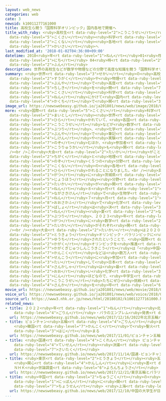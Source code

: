 ```yaml
---
layout: web_news
categories: web
cate: 3
newsid: k10011277161000
title: 高校生ら競う「国際科学オリンピック」国内各地で開催へ
title_with_ruby: <ruby>高校生<rt data-ruby-level="2">こうこうせい</rt></ruby>ら<ruby>競<rt data-ruby-level="7">きそ</rt></ruby>う「<ruby>国際<rt
  data-ruby-level="5">こくさい</rt></ruby><ruby>科学<rt data-ruby-level="2">かがく</rt></ruby>オリンピック」<ruby>国内<rt
  data-ruby-level="2">こくない</rt></ruby><ruby>各地<rt data-ruby-level="4">かくち</rt></ruby>で<ruby>開催<rt
  data-ruby-level="7">かいさい</rt></ruby>へ
last_modified_at: '2018-01-02T04:36:00+09:00'
datetime: 2018<ruby>年<rt data-ruby-level="1">ねん</rt></ruby>01<ruby>月<rt data-ruby-level="1">がつ</rt></ruby>02<ruby>日<rt
  data-ruby-level="1">にち</rt></ruby> 04<ruby>時<rt data-ruby-level="2">じ</rt></ruby>36<ruby>分<rt
  data-ruby-level="2">ふん</rt></ruby>
description: 世界の高校生などが数学や物理などの分野で高度な知識を競う「国際科学オリンピック」が、ことしから２０２３年にかけて国内の各地で開かれることになりました。
summary: <ruby>世界<rt data-ruby-level="3">せかい</rt></ruby>の<ruby>高校生<rt data-ruby-level="2">こうこうせい</rt></ruby>などが<ruby>数学<rt
  data-ruby-level="2">すうがく</rt></ruby>や<ruby>物理<rt data-ruby-level="3">ぶつり</rt></ruby>などの<ruby>分野<rt
  data-ruby-level="2">ぶんや</rt></ruby>で<ruby>高度<rt data-ruby-level="3">こうど</rt></ruby>な<ruby>知識<rt
  data-ruby-level="5">ちしき</rt></ruby>を<ruby>競<rt data-ruby-level="7">きそ</rt></ruby>う「<ruby>国際<rt
  data-ruby-level="5">こくさい</rt></ruby><ruby>科学<rt data-ruby-level="2">かがく</rt></ruby>オリンピック」が、ことしから２０２３<ruby>年<rt
  data-ruby-level="1">ねん</rt></ruby>にかけて<ruby>国内<rt data-ruby-level="2">こくない</rt></ruby>の<ruby>各地<rt
  data-ruby-level="4">かくち</rt></ruby>で<ruby>開<rt data-ruby-level="3">ひら</rt></ruby>かれることになりました。
image_url: https://newswebeasy.github.io/ja201801/news/web/image/2018/01/02/K10011277161_1801020512_1801020514_01_03.jpg
more: <ruby>国際<rt data-ruby-level="5">こくさい</rt></ruby><ruby>科学<rt data-ruby-level="2">かがく</rt></ruby>オリンピックは<ruby>毎年<rt
  data-ruby-level="2">まいとし</rt></ruby><ruby>世界<rt data-ruby-level="3">せかい</rt></ruby>で<ruby>開<rt
  data-ruby-level="3">ひら</rt></ruby>かれていて、<ruby>各国<rt data-ruby-level="4">かっこく</rt></ruby>の<ruby>高校生<rt
  data-ruby-level="2">こうこうせい</rt></ruby>などが<ruby>数学<rt data-ruby-level="2">すうがく</rt></ruby>や<ruby>物理<rt
  data-ruby-level="3">ぶつり</rt></ruby>、<ruby>化学<rt data-ruby-level="3">かがく</rt></ruby>など７つの<ruby>分野<rt
  data-ruby-level="2">ぶんや</rt></ruby>で<ruby>筆記<rt data-ruby-level="3">ひっき</rt></ruby><ruby>試験<rt
  data-ruby-level="4">しけん</rt></ruby>や<ruby>実験<rt data-ruby-level="4">じっけん</rt></ruby>に<ruby>臨<rt
  data-ruby-level="7">のぞ</rt></ruby>むほか、<ruby>参加者<rt data-ruby-level="4">さんかしゃ</rt></ruby>どうしの<ruby>交流会<rt
  data-ruby-level="3">こうりゅうかい</rt></ruby>も<ruby>開<rt data-ruby-level="3">ひら</rt></ruby>かれます。<br
  /><br />この<ruby>大会<rt data-ruby-level="2">たいかい</rt></ruby>がことしから２０２３<ruby>年<rt data-ruby-level="1">ねん</rt></ruby>にかけて、<ruby>地学<rt
  data-ruby-level="2">ちがく</rt></ruby>と<ruby>地理<rt data-ruby-level="2">ちり</rt></ruby>を<ruby>除<rt
  data-ruby-level="6">のぞ</rt></ruby>く５つの<ruby>分野<rt data-ruby-level="2">ぶんや</rt></ruby>で<ruby>国内<rt
  data-ruby-level="2">こくない</rt></ruby>の<ruby>各地<rt data-ruby-level="4">かくち</rt></ruby>で<ruby>開<rt
  data-ruby-level="3">ひら</rt></ruby>かれることになりました。<br /><ruby>具体的<rt data-ruby-level="4">ぐたいてき</rt></ruby>には、ことし９<ruby>月<rt
  data-ruby-level="1">がつ</rt></ruby>に<ruby>茨城県<rt data-ruby-level="8">いばらきけん</rt></ruby>で<ruby>情報<rt
  data-ruby-level="5">じょうほう</rt></ruby><ruby>分野<rt data-ruby-level="2">ぶんや</rt></ruby>の<ruby>大会<rt
  data-ruby-level="2">たいかい</rt></ruby>が<ruby>開<rt data-ruby-level="3">ひら</rt></ruby>かれるのをはじめ、２０２０<ruby>年<rt
  data-ruby-level="1">ねん</rt></ruby>８<ruby>月<rt data-ruby-level="1">がつ</rt></ruby>に<ruby>長崎県<rt
  data-ruby-level="7">ながさきけん</rt></ruby>で<ruby>生物学<rt data-ruby-level="3">せいぶつがく</rt></ruby>、２０２１<ruby>年<rt
  data-ruby-level="1">ねん</rt></ruby>７<ruby>月<rt data-ruby-level="1">がつ</rt></ruby>に<ruby>大阪府<rt
  data-ruby-level="8">おおさかふ</rt></ruby>で<ruby>化学<rt data-ruby-level="3">かがく</rt></ruby>、まだ<ruby>場所<rt
  data-ruby-level="3">ばしょ</rt></ruby>は<ruby>決<rt data-ruby-level="3">き</rt></ruby>まっていませんが２０２２<ruby>年<rt
  data-ruby-level="1">ねん</rt></ruby><ruby>夏<rt data-ruby-level="2">なつ</rt></ruby>に<ruby>物理<rt
  data-ruby-level="3">ぶつり</rt></ruby>、２０２３<ruby>年<rt data-ruby-level="1">ねん</rt></ruby>７<ruby>月<rt
  data-ruby-level="1">がつ</rt></ruby>に<ruby>数学<rt data-ruby-level="2">すうがく</rt></ruby>の<ruby>大会<rt
  data-ruby-level="2">たいかい</rt></ruby>がそれぞれ<ruby>開<rt data-ruby-level="3">ひら</rt></ruby>かれます。<br
  /><br /><ruby>大会<rt data-ruby-level="2">たいかい</rt></ruby>は２０２０<ruby>年<rt data-ruby-level="1">ねん</rt></ruby>の<ruby>東京<rt
  data-ruby-level="2">とうきょう</rt></ruby>オリンピック・パラリンピックに<ruby>合<rt data-ruby-level="2">あ</rt></ruby>わせて<ruby>誘致<rt
  data-ruby-level="7">ゆうち</rt></ruby>されたということで、<ruby>国際<rt data-ruby-level="5">こくさい</rt></ruby><ruby>科学<rt
  data-ruby-level="2">かがく</rt></ruby>オリンピックを<ruby>推進<rt data-ruby-level="6">すいしん</rt></ruby>している<ruby>科学技術振興機構<rt
  data-ruby-level="7">かがくぎじゅつしんこうきこう</rt></ruby>は「<ruby>中国<rt data-ruby-level="2">ちゅうごく</rt></ruby>や<ruby>韓国<rt
  data-ruby-level="7">かんこく</rt></ruby>などは<ruby>数万人<rt data-ruby-level="2">すうまんにん</rt></ruby>が<ruby>選考<rt
  data-ruby-level="4">せんこう</rt></ruby>に<ruby>参加<rt data-ruby-level="4">さんか</rt></ruby>するのに<ruby>対<rt
  data-ruby-level="3">たい</rt></ruby>して<ruby>日本<rt data-ruby-level="1">にっぽん</rt></ruby>の<ruby>参加者<rt
  data-ruby-level="4">さんかしゃ</rt></ruby>は<ruby>最<rt data-ruby-level="4">もっと</rt></ruby>も<ruby>多<rt
  data-ruby-level="2">おお</rt></ruby>い<ruby>化学<rt data-ruby-level="3">かがく</rt></ruby>でも４０００<ruby>人<rt
  data-ruby-level="1">にん</rt></ruby>ほどなので、<ruby>中学生<rt data-ruby-level="1">ちゅうがくせい</rt></ruby>、<ruby>高校生<rt
  data-ruby-level="2">こうこうせい</rt></ruby>たちにぜひ<ruby>挑戦<rt data-ruby-level="7">ちょうせん</rt></ruby>してほしい」と<ruby>参加<rt
  data-ruby-level="4">さんか</rt></ruby>を<ruby>呼<rt data-ruby-level="6">よ</rt></ruby>びかけています。
movie_url: https://newswebeasy.github.io/ja201801/news/web/movie/2018/01/02/k10011277161_201801020512_201801020513.mp4
voice_url: https://newswebeasy.github.io/ja201801/news/web/voice/2018/01/02/k10011277161_201801020512_201801020513.mp3
source_url: https://www3.nhk.or.jp/news/html/20180102/k10011277161000.html
related_news:
- title: ２０２２<ruby>年<rt data-ruby-level="1">ねん</rt></ruby><ruby>北京<rt data-ruby-level="8">ぺきん</rt></ruby><ruby>五輪<rt
    data-ruby-level="4">ごりん</rt></ruby>・パラのエンブレム<ruby>発表<rt data-ruby-level="3">はっぴょう</rt></ruby>
  url: https://newswebeasy.github.io/news/web/2017/12/16/2022年北京五輪パラのエンブレム発表
- title: ピョンチャン<ruby>五輪<rt data-ruby-level="4">ごりん</rt></ruby>まで100<ruby>日<rt data-ruby-level="1">にち</rt></ruby>
    <ruby>韓国<rt data-ruby-level="7">かんこく</rt></ruby>で<ruby>聖火<rt data-ruby-level="6">せいか</rt></ruby>リレー<ruby>始<rt
    data-ruby-level="3">はじ</rt></ruby>まる
  url: https://newswebeasy.github.io/news/web/2017/11/01/ピョンチャン五輪まで100日-韓国で聖火リレー始まる
- title: <ruby>国連<rt data-ruby-level="4">こくれん</rt></ruby> ピョンチャン<ruby>五輪<rt data-ruby-level="4">ごりん</rt></ruby>で<ruby>停戦<rt
    data-ruby-level="4">ていせん</rt></ruby><ruby>決議<rt data-ruby-level="4">けつぎ</rt></ruby><ruby>採択<rt
    data-ruby-level="7">さいたく</rt></ruby>
  url: https://newswebeasy.github.io/news/web/2017/11/14/国連-ピョンチャン五輪で停戦決議採択
- title: <ruby>東京<rt data-ruby-level="2">とうきょう</rt></ruby><ruby>五輪<rt data-ruby-level="4">ごりん</rt></ruby>とパラリンピック
    <ruby>関心<rt data-ruby-level="4">かんしん</rt></ruby>に<ruby>差<rt data-ruby-level="4">さ</rt></ruby>
    ＮＨＫ<ruby>世論調査<rt data-ruby-level="6">よろんちょうさ</rt></ruby>
  url: https://newswebeasy.github.io/news/web/2017/12/21/東京五輪とパラリンピック-関心に差-NHK世論調査
- title: <ruby>中国<rt data-ruby-level="2">ちゅうごく</rt></ruby>の<ruby>大学生<rt data-ruby-level="1">だいがくせい</rt></ruby>が<ruby>日本<rt
    data-ruby-level="1">にっぽん</rt></ruby>に<ruby>関<rt data-ruby-level="4">かん</rt></ruby>するクイズに<ruby>挑戦<rt
    data-ruby-level="7">ちょうせん</rt></ruby> <ruby>上海<rt data-ruby-level="8">しゃんはい</rt></ruby>
  url: https://newswebeasy.github.io/news/web/2017/12/10/中国の大学生が日本に関するクイズに挑戦-上海
...
```

